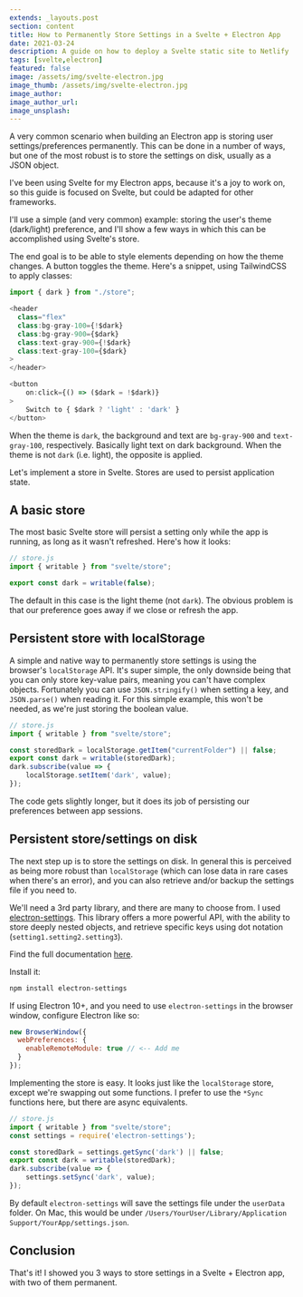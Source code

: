 ```yaml
---
extends: _layouts.post
section: content
title: How to Permanently Store Settings in a Svelte + Electron App 
date: 2021-03-24
description: A guide on how to deploy a Svelte static site to Netlify
tags: [svelte,electron]
featured: false
image: /assets/img/svelte-electron.jpg
image_thumb: /assets/img/svelte-electron.jpg
image_author:
image_author_url:
image_unsplash:
---
```


A very common scenario when building an Electron app is storing user settings/preferences permanently. This can be done in a number of ways, but one of the most robust is to store the settings on disk, usually as a JSON object.

I've been using Svelte for my Electron apps, because it's a joy to work on, so this guide is focused on Svelte, but could be adapted for other frameworks.

I'll use a simple (and very common) example: storing the user's theme (dark/light) preference, and I'll show a few ways in which this can be accomplished using Svelte's store.

The end goal is to be able to style elements depending on how the theme changes. A button toggles the theme. Here's a snippet, using TailwindCSS to apply classes:

```js
import { dark } from "./store";

<header
  class="flex"
  class:bg-gray-100={!$dark}
  class:bg-gray-900={$dark}
  class:text-gray-900={!$dark}
  class:text-gray-100={$dark}
>
</header>

<button
    on:click={() => ($dark = !$dark)}
>
    Switch to { $dark ? 'light' : 'dark' }
</button>
```

When the theme is `dark`, the background and text are `bg-gray-900` and `text-gray-100`, respectively. Basically light text on dark background. When the theme is not `dark` (i.e. light), the opposite is applied.

Let's implement a store in Svelte. Stores are used to persist application state.

## A basic store

The most basic Svelte store will persist a setting only while the app is running, as long as it wasn't refreshed. Here's how it looks:

```js
// store.js
import { writable } from "svelte/store";

export const dark = writable(false);
```

The default in this case is the light theme (not `dark`). The obvious problem is that our preference goes away if we close or refresh the app.

## Persistent store with localStorage

A simple and native way to permanently store settings is using the browser's `localStorage` API. It's super simple, the only downside being that you can only store key-value pairs, meaning you can't have complex objects. Fortunately you can use `JSON.stringify()` when setting a key, and `JSON.parse()` when reading it. For this simple example, this won't be needed, as we're just storing the boolean value.

```js
// store.js
import { writable } from "svelte/store";

const storedDark = localStorage.getItem("currentFolder") || false;
export const dark = writable(storedDark);
dark.subscribe(value => {
    localStorage.setItem('dark', value);
});
```

The code gets slightly longer, but it does its job of persisting our preferences between app sessions. 

## Persistent store/settings on disk

The next step up is to store the settings on disk. In general this is perceived as being more robust than `localStorage` (which can lose data in rare cases when there's an error), and you can also retrieve and/or backup the settings file if you need to.

We'll need a 3rd party library, and there are many to choose from. I used [electron-settings](https://github.com/nathanbuchar/electron-settings). This library offers a more powerful API, with the ability to store deeply nested objects, and retrieve specific keys using dot notation (`setting1.setting2.setting3`).

Find the full documentation [here](https://electron-settings.js.org/index.html).

Install it:

```bash
npm install electron-settings
```

If using Electron 10+, and you need to use `electron-settings` in the browser window, configure Electron like so:

```js
new BrowserWindow({
  webPreferences: {
    enableRemoteModule: true // <-- Add me
  }
});
```

Implementing the store is easy. It looks just like the `localStorage` store, except we're swapping out some functions. I prefer to use the `*Sync` functions here, but there are async equivalents.

```js
// store.js
import { writable } from "svelte/store";
const settings = require('electron-settings');

const storedDark = settings.getSync('dark') || false;
export const dark = writable(storedDark);
dark.subscribe(value => {
    settings.setSync('dark', value);
});
```

By default `electron-settings` will save the settings file under the `userData` folder. On Mac, this would be under `/Users/YourUser/Library/Application Support/YourApp/settings.json`.


## Conclusion

That's it! I showed you 3 ways to store settings in a Svelte + Electron app, with two of them permanent. 